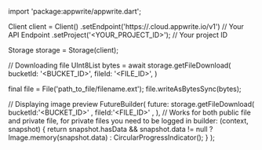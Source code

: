 import 'package:appwrite/appwrite.dart';

Client client = Client()
    .setEndpoint('https://<REGION>.cloud.appwrite.io/v1') // Your API Endpoint
    .setProject('<YOUR_PROJECT_ID>'); // Your project ID

Storage storage = Storage(client);

// Downloading file
UInt8List bytes = await storage.getFileDownload(
    bucketId: '<BUCKET_ID>',
    fileId: '<FILE_ID>',
)

final file = File('path_to_file/filename.ext');
file.writeAsBytesSync(bytes);

// Displaying image preview
FutureBuilder(
    future: storage.getFileDownload(
    bucketId:'<BUCKET_ID>' ,
    fileId:'<FILE_ID>' ,
), // Works for both public file and private file, for private files you need to be logged in
    builder: (context, snapshot) {
      return snapshot.hasData && snapshot.data != null
          ? Image.memory(snapshot.data)
          : CircularProgressIndicator();
    }
);
